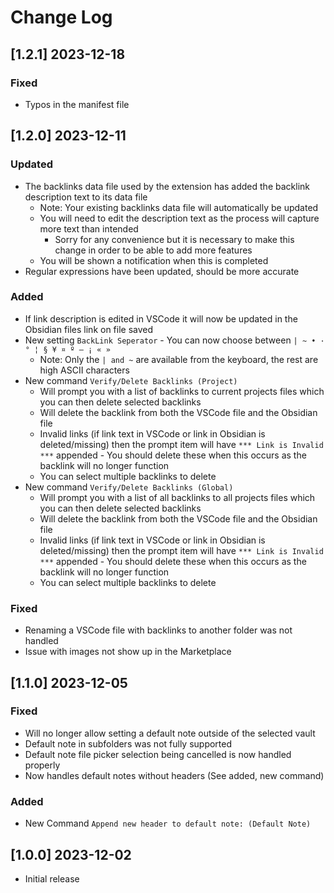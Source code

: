 # Change Log

<!-- ## [v-inc] ${YEAR4}-${MONTHNUMBER}-${DATE} -->

## [1.2.1] 2023-12-18
### Fixed
- Typos in the manifest file

## [1.2.0] 2023-12-11
### Updated
- The backlinks data file used by the extension has added the backlink description text to its data file
  - Note: Your existing backlinks data file will automatically be updated
  - You will need to edit the description text as the process will capture more text than intended
    - Sorry for any convenience but it is necessary to make this change in order to be able to add more features
  - You will be shown a notification when this is completed
- Regular expressions have been updated, should be more accurate

### Added
- If link description is edited in VSCode it will now be updated in the Obsidian files link on file saved
- New setting `BackLink Seperator` - You can now choose between ` | ~ • · ° ¦ § ¥ ¤ º — ¡ « » `
  - Note: Only the `| and ~` are available from the keyboard, the rest are high ASCII characters
- New command `Verify/Delete Backlinks (Project)`
  - Will prompt you with a list of backlinks to current projects files which you can then delete selected backlinks
  - Will delete the backlink from both the VSCode file and the Obsidian file
  - Invalid links (if link text in VSCode or link in Obsidian is deleted/missing) then the prompt item will have `*** Link is Invalid ***` appended - You should delete these when this occurs as the backlink will no longer function
  - You can select multiple backlinks to delete
- New command `Verify/Delete Backlinks (Global)`
  - Will prompt you with a list of all backlinks to all projects files which you can then delete selected backlinks
  - Will delete the backlink from both the VSCode file and the Obsidian file
  - Invalid links (if link text in VSCode or link in Obsidian is deleted/missing) then the prompt item will have `*** Link is Invalid ***` appended - You should delete these when this occurs as the backlink will no longer function
  - You can select multiple backlinks to delete

### Fixed
- Renaming a VSCode file with backlinks to another folder was not handled
- Issue with images not show up in the Marketplace

## [1.1.0] 2023-12-05
### Fixed
- Will no longer allow setting a default note outside of the selected vault
- Default note in subfolders was not fully supported
- Default note file picker selection being cancelled is now handled properly
- Now handles default notes without headers (See added, new command)

### Added
- New Command `Append new header to default note: (Default Note)`


## [1.0.0] 2023-12-02
- Initial release